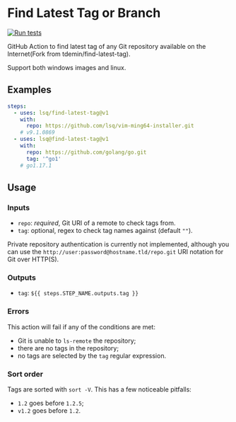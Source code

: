 # Find Latest Tag or Branch

[![Run tests](https://github.com/lsq/find-latest-tag/actions/workflows/test.yml/badge.svg)](https://github.com/lsq/find-latest-tag/actions/workflows/test.yml)

GitHub Action to find latest tag of any Git repository available on the
Internet(Fork from tdemin/find-latest-tag).

Support both windows images and linux.

## Examples

```yml
steps:
  - uses: lsq/find-latest-tag@v1
    with:
      repo: https://github.com/lsq/vim-ming64-installer.git
    # v9.1.0869
  - uses: lsq@find-latest-tag@v1
    with:
      repo: https://github.com/golang/go.git
      tag: '^go1'
    # go1.17.1
```

## Usage

### Inputs

* `repo`: *required*, Git URI of a remote to check tags from.
* `tag`: optional, regex to check tag names against (default `""`).

Private repository authentication is currently not implemented, although you can
use the `http://user:password@hostname.tld/repo.git` URI notation for Git over
HTTP(S).

### Outputs

* `tag`: `${{ steps.STEP_NAME.outputs.tag }}`

### Errors

This action will fail if any of the conditions are met:

* Git is unable to `ls-remote` the repository;
* there are no tags in the repository;
* no tags are selected by the `tag` regular expression.

### Sort order

Tags are sorted with `sort -V`. This has a few noticeable pitfalls:

* `1.2` goes before `1.2.5`;
* `v1.2` goes before `1.2`.
